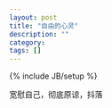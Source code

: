```yaml
---
layout: post
title: "自由的心灵"
description: ""
category: 
tags: []
---
```

{% include JB/setup %}

宽慰自己，彻底原谅，抖落
